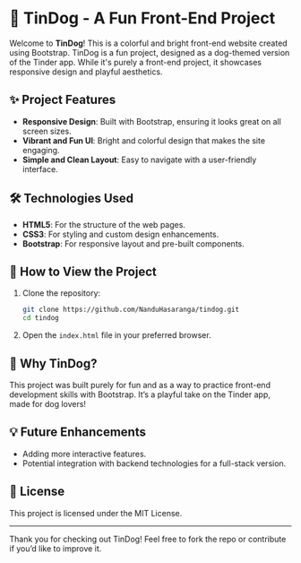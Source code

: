 # 🐾 TinDog - A Fun Front-End Project

Welcome to **TinDog**! This is a colorful and bright front-end website created using Bootstrap. TinDog is a fun project, designed as a dog-themed version of the Tinder app. While it's purely a front-end project, it showcases responsive design and playful aesthetics.

## ✨ Project Features

- **Responsive Design**: Built with Bootstrap, ensuring it looks great on all screen sizes.
- **Vibrant and Fun UI**: Bright and colorful design that makes the site engaging.
- **Simple and Clean Layout**: Easy to navigate with a user-friendly interface.

## 🛠️ Technologies Used

- **HTML5**: For the structure of the web pages.
- **CSS3**: For styling and custom design enhancements.
- **Bootstrap**: For responsive layout and pre-built components.

## 🚀 How to View the Project

1. Clone the repository:

   ```bash
   git clone https://github.com/NanduHasaranga/tindog.git
   cd tindog
2. Open the `index.html` file in your preferred browser.

## 🎉 Why TinDog?

This project was built purely for fun and as a way to practice front-end development skills with Bootstrap. It’s a playful take on the Tinder app, made for dog lovers!

## 💡 Future Enhancements

- Adding more interactive features.
- Potential integration with backend technologies for a full-stack version.

## 📜 License

This project is licensed under the MIT License.

---

Thank you for checking out TinDog! Feel free to fork the repo or contribute if you’d like to improve it.
